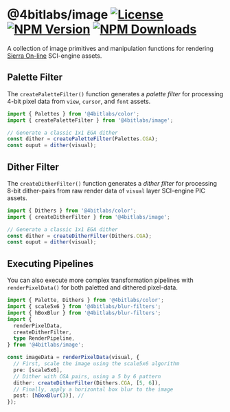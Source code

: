 # @4bitlabs/image [![License][license]][npm] [![NPM Version][version]][npm] [![NPM Downloads][dl]][npm]

[npm]: https://www.npmjs.com/package/@4bitlabs/image
[version]: https://img.shields.io/npm/v/%404bitlabs%2Fimage
[license]: https://img.shields.io/npm/l/%404bitlabs%2Fimage
[dl]: https://img.shields.io/npm/dy/%404bitlabs%2Fimage

A collection of image primitives and manipulation functions for rendering [Sierra On-line][sierra] SCI-engine assets.

## Palette Filter

The `createPaletteFilter()` function generates a _palette filter_ for processing 4-bit pixel data from `view`, `cursor`,
and `font` assets.

```ts
import { Palettes } from '@4bitlabs/color';
import { createPaletteFilter } from '@4bitlabs/image';

// Generate a classic 1x1 EGA dither
const dither = createPaletteFilter(Palettes.CGA);
const ouput = dither(visual);
```

## Dither Filter

The `createDitherFilter()` function generates a _dither filter_ for processing 8-bit dither-pairs from raw render data
of `visual` layer SCI-engine PIC assets.

```ts
import { Dithers } from '@4bitlabs/color';
import { createDitherFilter } from '@4bitlabs/image';

// Generate a classic 1x1 EGA dither
const dither = createDitherFilter(Dithers.CGA);
const ouput = dither(visual);
```

## Executing Pipelines

You can also execute more complex transformation pipelines with `renderPixelData()` for both paletted and dithered
pixel-data.

```ts
import { Palette, Dithers } from '@4bitlabs/color';
import { scale5x6 } from '@4bitlabs/blur-filters';
import { hBoxBlur } from '@4bitlabs/blur-filters';
import {
  renderPixelData,
  createDitherFilter,
  type RenderPipeline,
} from '@4bitlabs/image';

const imageData = renderPixelData(visual, {
  // First, scale the image using the scale5x6 algorithm
  pre: [scale5x6],
  // Dither with CGA pairs, using a 5 by 6 pattern
  dither: createDitherFilter(Dithers.CGA, [5, 6]),
  // Finally, apply a horizontal box blur to the image
  post: [hBoxBlur(3)], //
});
```

[sierra]: https://en.wikipedia.org/wiki/Sierra_Entertainment
